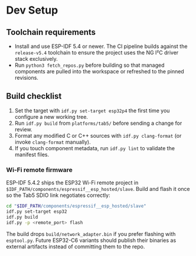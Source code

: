 # Dev Setup

## Toolchain requirements

- Install and use ESP-IDF 5.4 or newer. The CI pipeline builds against the
  `release-v5.4` toolchain to ensure the project uses the NG I²C driver stack
  exclusively.
- Run `python3 fetch_repos.py` before building so that managed components are
  pulled into the workspace or refreshed to the pinned revisions.

## Build checklist

1. Set the target with `idf.py set-target esp32p4` the first time you configure a
   new working tree.
2. Run `idf.py build` from `platforms/tab5/` before sending a change for review.
3. Format any modified C or C++ sources with `idf.py clang-format` (or invoke
   `clang-format` manually).
4. If you touch component metadata, run `idf.py lint` to validate the manifest
   files.

### Wi-Fi remote firmware

ESP-IDF 5.4.2 ships the ESP32 Wi-Fi remote project in
`$IDF_PATH/components/espressif__esp_hosted/slave`. Build and flash it once so
the Tab5 SDIO link negotiates correctly:

```bash
cd "$IDF_PATH/components/espressif__esp_hosted/slave"
idf.py set-target esp32
idf.py build
idf.py -p <remote_port> flash
```

The build drops `build/network_adapter.bin` if you prefer flashing with
`esptool.py`. Future ESP32-C6 variants should publish their binaries as external
artifacts instead of committing them to the repo.
